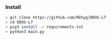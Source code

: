### Install

```bash
> git clone https://github.com/Rkhyg/DDOS-L7
> cd DDOS-L7
> pip3 install -r requirements.txt
> python3 main.py
```

